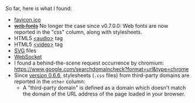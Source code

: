 So far, here is what I found:

- [favicon.ico](http://en.wikipedia.org/wiki/Favicon)
- ~~[web fonts](http://en.wikipedia.org/wiki/Web_fonts)~~ No longer the case since v0.7.0.0: Web fonts are now reported in the "css" column, along with stylesheets.
- HTML5 [&lt;audio&gt;](http://en.wikipedia.org/wiki/HTML5_Audio) tag
- HTML5 [&lt;video&gt;](http://en.wikipedia.org/wiki/HTML5_video) tag
- [SVG](https://en.wikipedia.org/wiki/Scalable_Vector_Graphics) files
- [WebSocket](https://en.wikipedia.org/wiki/WebSocket)
- I found a behind-the-scene request occurrence by chromium: <https://www.google.com/searchdomaincheck?format=url&type=chrome>
- Since [version 0.6.6](https://github.com/gorhill/httpswitchboard/wiki/Change-log#066), stylesheets (`.css` files) from third-party domains are reported in the `other` column:
    * A "third-party domain" is defined as a domain which doesn't match the domain of the URL address of the page loaded in your browser.
